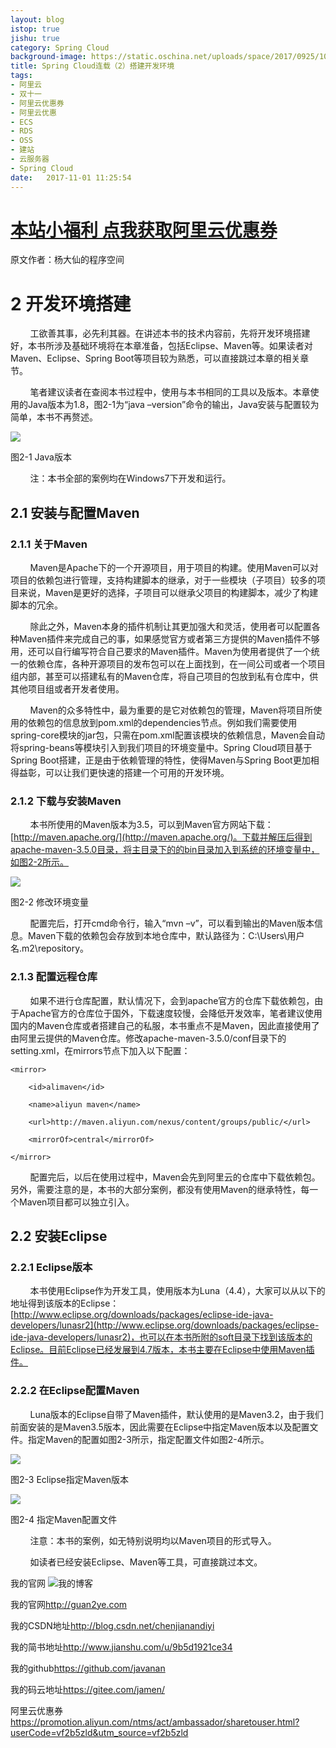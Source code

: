 ```yaml
---
layout: blog
istop: true
jishu: true
category: Spring Cloud
background-image: https://static.oschina.net/uploads/space/2017/0925/105429_Vygk_3665821.png
title: Spring Cloud连载（2）搭建开发环境
tags:
- 阿里云
- 双十一
- 阿里云优惠券
- 阿里云优惠
- ECS
- RDS
- OSS
- 建站
- 云服务器
- Spring Cloud
date:   2017-11-01 11:25:54
---
```


# **[本站小福利 点我获取阿里云优惠券](https://promotion.aliyun.com/ntms/act/ambassador/sharetouser.html?userCode=vf2b5zld&utm_source=vf2b5zld)**

原文作者：杨大仙的程序空间


# 2 开发环境搭建

        工欲善其事，必先利其器。在讲述本书的技术内容前，先将开发环境搭建好，本书所涉及基础环境将在本章准备，包括Eclipse、Maven等。如果读者对Maven、Eclipse、Spring Boot等项目较为熟悉，可以直接跳过本章的相关章节。

        笔者建议读者在查阅本书过程中，使用与本书相同的工具以及版本。本章使用的Java版本为1.8，图2-1为“java –version”命令的输出，Java安装与配置较为简单，本书不再赘述。

![](https://static.oschina.net/uploads/space/2017/0925/105429_Vygk_3665821.png)

图2-1 Java版本

        注：本书全部的案例均在Windows7下开发和运行。

## 2.1 安装与配置Maven

### 2.1.1 关于Maven

        Maven是Apache下的一个开源项目，用于项目的构建。使用Maven可以对项目的依赖包进行管理，支持构建脚本的继承，对于一些模块（子项目）较多的项目来说，Maven是更好的选择，子项目可以继承父项目的构建脚本，减少了构建脚本的冗余。

        除此之外，Maven本身的插件机制让其更加强大和灵活，使用者可以配置各种Maven插件来完成自己的事，如果感觉官方或者第三方提供的Maven插件不够用，还可以自行编写符合自己要求的Maven插件。Maven为使用者提供了一个统一的依赖仓库，各种开源项目的发布包可以在上面找到，在一间公司或者一个项目组内部，甚至可以搭建私有的Maven仓库，将自己项目的包放到私有仓库中，供其他项目组或者开发者使用。

        Maven的众多特性中，最为重要的是它对依赖包的管理，Maven将项目所使用的依赖包的信息放到pom.xml的dependencies节点。例如我们需要使用spring-core模块的jar包，只需在pom.xml配置该模块的依赖信息，Maven会自动将spring-beans等模块引入到我们项目的环境变量中。Spring Cloud项目基于Spring Boot搭建，正是由于依赖管理的特性，使得Maven与Spring Boot更加相得益彰，可以让我们更快速的搭建一个可用的开发环境。

### 2.1.2 下载与安装Maven

        本书所使用的Maven版本为3.5，可以到Maven官方网站下载：[http://maven.apache.org/](http://maven.apache.org/)。下载并解压后得到apache-maven-3.5.0目录，将主目录下的的bin目录加入到系统的环境变量中，如图2-2所示。

![](https://static.oschina.net/uploads/space/2017/0925/105520_v0kz_3665821.png)

图2-2 修改环境变量

        配置完后，打开cmd命令行，输入“mvn –v”，可以看到输出的Maven版本信息。Maven下载的依赖包会存放到本地仓库中，默认路径为：C:\Users\用户名\.m2\repository。

### 2.1.3 配置远程仓库

        如果不进行仓库配置，默认情况下，会到apache官方的仓库下载依赖包，由于Apache官方的仓库位于国外，下载速度较慢，会降低开发效率，笔者建议使用国内的Maven仓库或者搭建自己的私服，本书重点不是Maven，因此直接使用了由阿里云提供的Maven仓库。修改apache-maven-3.5.0/conf目录下的setting.xml，在mirrors节点下加入以下配置：

```
<mirror> 

    <id>alimaven</id> 

    <name>aliyun maven</name> 

    <url>http://maven.aliyun.com/nexus/content/groups/public/</url> 

    <mirrorOf>central</mirrorOf>         

</mirror>
```

        配置完后，以后在使用过程中，Maven会先到阿里云的仓库中下载依赖包。另外，需要注意的是，本书的大部分案例，都没有使用Maven的继承特性，每一个Maven项目都可以独立引入。

## 2.2 安装Eclipse

### 2.2.1 Eclipse版本

        本书使用Eclipse作为开发工具，使用版本为Luna（4.4），大家可以从以下的地址得到该版本的Eclipse：[http://www.eclipse.org/downloads/packages/eclipse-ide-java-developers/lunasr2](http://www.eclipse.org/downloads/packages/eclipse-ide-java-developers/lunasr2)，也可以在本书所附的soft目录下找到该版本的Eclipse。目前Eclipse已经发展到4.7版本，本书主要在Eclipse中使用Maven插件。

### 2.2.2 在Eclipse配置Maven

        Luna版本的Eclipse自带了Maven插件，默认使用的是Maven3.2，由于我们前面安装的是Maven3.5版本，因此需要在Eclipse中指定Maven版本以及配置文件。指定Maven的配置如图2-3所示，指定配置文件如图2-4所示。

![](https://static.oschina.net/uploads/space/2017/0925/105603_2M9p_3665821.png)

图2-3 Eclipse指定Maven版本

![](https://static.oschina.net/uploads/space/2017/0925/105614_1waO_3665821.png)

图2-4 指定Maven配置文件

        注意：本书的案例，如无特别说明均以Maven项目的形式导入。

        如读者已经安装Eclipse、Maven等工具，可直接跳过本文。






我的官网
![我的博客](https://github.com/javanan/javanan.github.io/blob/master/style/images/slifelogo.png?raw=true)

我的官网<http://guan2ye.com>

我的CSDN地址<http://blog.csdn.net/chenjianandiyi>

我的简书地址<http://www.jianshu.com/u/9b5d1921ce34>

我的github<https://github.com/javanan>

我的码云地址<https://gitee.com/jamen/>

阿里云优惠券<https://promotion.aliyun.com/ntms/act/ambassador/sharetouser.html?userCode=vf2b5zld&utm_source=vf2b5zld>




